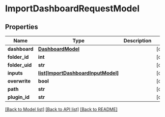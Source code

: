 # ImportDashboardRequestModel

## Properties
Name | Type | Description | Notes
------------ | ------------- | ------------- | -------------
**dashboard** | [**DashboardModel**](DashboardModel.md) |  | [optional] 
**folder_id** | **int** |  | [optional] 
**folder_uid** | **str** |  | [optional] 
**inputs** | [**list[ImportDashboardInputModel]**](ImportDashboardInputModel.md) |  | [optional] 
**overwrite** | **bool** |  | [optional] 
**path** | **str** |  | [optional] 
**plugin_id** | **str** |  | [optional] 

[[Back to Model list]](../README.md#documentation-for-models) [[Back to API list]](../README.md#documentation-for-api-endpoints) [[Back to README]](../README.md)


